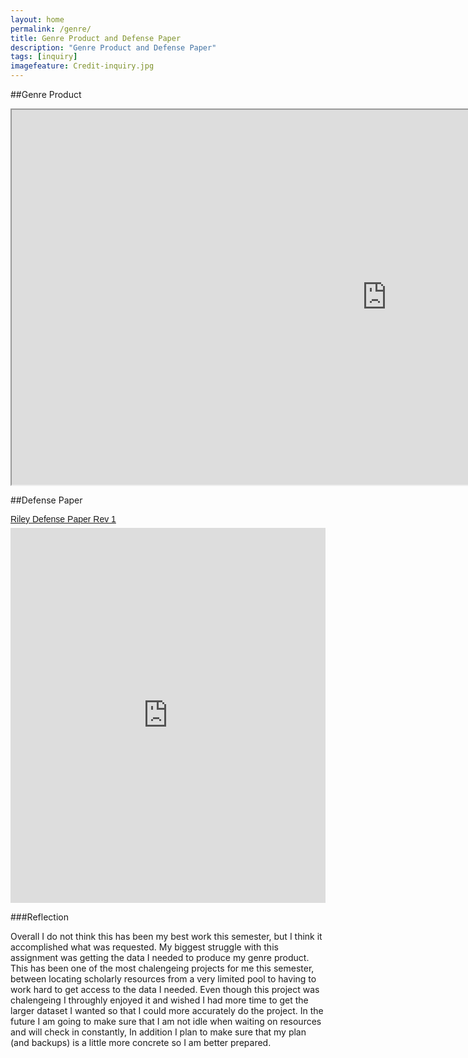 ```yaml
---
layout: home
permalink: /genre/
title: Genre Product and Defense Paper
description: "Genre Product and Defense Paper"
tags: [inquiry]
imagefeature: Credit-inquiry.jpg
---
```


##Genre Product
<iframe src="https://docs.google.com/spreadsheets/d/1Z3ZsEj3UINhSB_snz26V-N9A7MmZMdYf2VcVLfl3Njc/pubhtml?widget=true&amp;headers=false" width="1200" height = "600"></iframe>

##Defense Paper
<p  style=" margin: 12px auto 6px auto; font-family: Helvetica,Arial,Sans-serif; font-style: normal; font-variant: normal; font-weight: normal; font-size: 14px; line-height: normal; font-size-adjust: none; font-stretch: normal; -x-system-font: none; display: block;">   <a title="View Riley Defense Paper Rev 1 on Scribd" href="https://www.scribd.com/doc/291071484/Riley-Defense-Paper-Rev-1"  style="text-decoration: underline;" >Riley Defense Paper Rev 1</a></p><iframe class="scribd_iframe_embed" src="https://www.scribd.com/embeds/291071484/content?start_page=1&view_mode=scroll&show_recommendations=true" data-auto-height="false" data-aspect-ratio="undefined" scrolling="no" id="doc_29627" width="100%" height="600" frameborder="0"></iframe>

###Reflection

Overall I do not think this has been my best work this semester, but I think it accomplished what was requested. My biggest struggle with this assignment was getting the data I needed to produce my genre product. This has been one of the most chalengeing projects for me this semester, between locating scholarly resources from a very limited pool to having to work hard to get access to the data I needed. Even though this project was chalengeing I throughly enjoyed it and wished I had more time to get the larger dataset I wanted so that I could more accurately do the project. In the future I am going to make sure that I am not idle when waiting on resources and will check in constantly, In addition I plan to make sure that my plan (and backups) is a little more concrete so I am better prepared.
